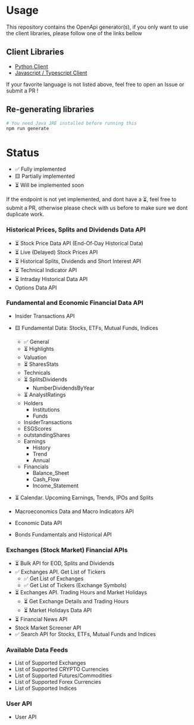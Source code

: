 # Usage

This repository contains the OpenApi generator(s), if you only want to use the client libraries, please follow one of
the links bellow

## Client Libraries

- [Python Client](https://github.com/GoPlan-Finance/eodhistoricaldata-openapi-python)
- [Javascript / Typescript Client](https://github.com/GoPlan-Finance/eodhistoricaldata-openapi-javascript)

If your favorite language is not listed above, feel free to open an Issue or submit a PR !

## Re-generating libraries

```bash
# You need Java JRE installed before running this
npm run generate
```

# Status

- ✅ Fully implemented
- 🟨 Partially implemented
- ⏳ Will be implemented soon

If the endpoint is not yet implemented, and dont have a ⏳, feel free to submit a PR, otherwise please check with us before to make sure we dont duplicate work.

### Historical Prices, Splits and Dividends Data API

- ⏳ Stock Price Data API (End-Of-Day Historical Data)
- ⏳ Live (Delayed) Stock Prices API
- ⏳ Historical Splits, Dividends and Short Interest API
- ⏳ Technical Indicator API
- ⏳ Intraday Historical Data API
- Options Data API

### Fundamental and Economic Financial Data API

- Insider Transactions API
- 🟨 Fundamental Data: Stocks, ETFs, Mutual Funds, Indices
   - ✅ General
   - ⏳ Highlights
   - Valuation
   - ⏳ SharesStats
   - Technicals
   - ⏳ SplitsDividends
      - NumberDividendsByYear
   - ⏳ AnalystRatings
   - Holders
      - Institutions
      - Funds
   - InsiderTransactions
   - ESGScores
   - outstandingShares
   - Earnings
      - History
      - Trend
      - Annual
   - Financials
      - Balance_Sheet
      - Cash_Flow
      - Income_Statement


- ⏳ Calendar. Upcoming Earnings, Trends, IPOs and Splits
- Macroeconomics Data and Macro Indicators API
- Economic Data API
- Bonds Fundamentals and Historical API

### Exchanges (Stock Market) Financial APIs

- ⏳ Bulk API for EOD, Splits and Dividends
- ✅ Exchanges API. Get List of Tickers
   - ✅ Get List of Exchanges
   - ✅ Get List of Tickers (Exchange Symbols)
- ⏳ Exchanges API. Trading Hours and Market Holidays
   - ⏳ Get Exchange Details and Trading Hours
   - ⏳ Market Holidays Data API
- ⏳ Financial News API
- Stock Market Screener API
- ✅ Search API for Stocks, ETFs, Mutual Funds and Indices

### Available Data Feeds

- List of Supported Exchanges
- List of Supported CRYPTO Currencies
- List of Supported Futures/Commodities
- List of Supported Forex Currencies
- List of Supported Indices

### User API

- User API
